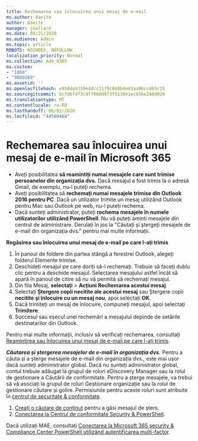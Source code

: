 ```yaml
---
title: Rechemarea sau înlocuirea unui mesaj de e-mail
ms.author: daeite
author: daeite
manager: joallard
ms.date: 04/21/2020
ms.audience: Admin
ms.topic: article
ROBOTS: NOINDEX, NOFOLLOW
localization_priority: Normal
ms.collection: Adm_O365
ms.custom:
- "1860"
- "9000260"
ms.assetid: ''
ms.openlocfilehash: e958dab159e4dcc11f9c068bded3aa06ccd65c15
ms.sourcegitcommit: bc7d6f4f3c9f7060d073f5130e1ec856e248d020
ms.translationtype: MT
ms.contentlocale: ro-RO
ms.lasthandoff: 06/02/2020
ms.locfileid: "44509468"
---
```

# <a name="recall-or-replace-an-email-message-in-microsoft-365"></a>Rechemarea sau înlocuirea unui mesaj de e-mail în Microsoft 365

- Aveți posibilitatea **să reamintiți numai mesajele care sunt trimise persoanelor din organizația dvs.** Dacă mesajul a fost trimis la o adresă Gmail, de exemplu, nu-l puteți rechema.
- Aveți posibilitatea să **rechemați numai mesajele trimise din Outlook 2016 pentru PC**. Dacă un utilizator trimite un mesaj utilizând Outlook pentru Mac sau Outlook pe web, nu-l puteți rechema.
- Dacă sunteți administrator, puteți **rechema mesajele în numele utilizatorilor utilizând PowerShell**. Nu vă puteți aminti mesajele din centrul de administrare. Derulați în jos la "Căutați și ștergeți mesajele de e-mail din organizația dvs." pentru mai multe informații.

**Regăsirea sau înlocuirea unui mesaj de e-mail pe care l-ați trimis**

1. În panoul de foldere din partea stângă a ferestrei Outlook, alegeți folderul Elemente trimise.
2. Deschideți mesajul pe care doriți să-l rechemați. Trebuie să faceți dublu clic pentru a deschide mesajul. Selectarea mesajului astfel încât să apară în panoul de citire să nu vă permită să rechemați mesajul.
3. Din fila Mesaj, **selectați**  >  **Acțiuni Rechemarea acestui mesaj**.
4. Selectați **Ștergere copii necitite ale acestui mesaj** sau Ștergere copii **necitite și înlocuire cu un mesaj nou**, apoi selectați **OK**.
5. Dacă trimiteți un mesaj de înlocuire, compuneți mesajul, apoi selectați **Trimitere**.
6. Succesul sau eșecul unei rechemări a mesajului depinde de setările destinatarilor din Outlook.

Pentru mai multe informații, inclusiv să verificați rechemarea, consultați [Reamintirea sau înlocuirea unui mesaj de e-mail pe care l-ați trimis](https://support.office.com/article/35027f88-d655-4554-b4f8-6c0729a723a0).

***Căutarea și ștergerea mesajelor de e-mail în organizația dvs.*** Pentru a căuta și a șterge mesajele de e-mail din organizația dvs., este mai ușor dacă sunteți administrator global. Dacă nu sunteți administrator global, contul trebuie adăugat la grupul de roluri eDiscovery Manager sau la rolul de gestionare a Căutării de conformitate. Pentru a șterge mesajele, va trebui să vă asociați la grupul de roluri Gestionare organizație sau la rolul de gestionare căutare și golire. Permisiunile pentru aceste roluri sunt atribuite în [centrul de securitate & conformitate](https://protection.office.com/).

1. [Creați o căutare de conținut](https://docs.microsoft.com/microsoft-365/compliance/content-search) pentru a găsi mesajul de șters.
2. [Conectarea la Centrul de conformitate Security & PowerShell](https://docs.microsoft.com/powershell/exchange/office-365-scc/connect-to-scc-powershell/connect-to-scc-powershell?view=exchange-ps). 

Dacă utilizați MAE, consultați [Conectarea la Microsoft 365 security & Compliance Center PowerShell utilizând autentificarea multi-factor](https://docs.microsoft.com/powershell/exchange/office-365-scc/connect-to-scc-powershell/mfa-connect-to-scc-powershell?view=exchange-ps). 
